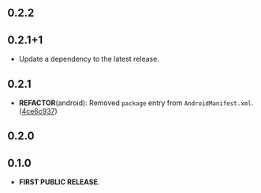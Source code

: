 ## 0.2.2

## 0.2.1+1

 - Update a dependency to the latest release.

## 0.2.1

 - **REFACTOR**(android): Removed `package` entry from `AndroidManifest.xml`. ([4ce6c937](https://github.com/Skyost/SimpleSecureStorage/commit/4ce6c9371f34cb513951687d826d7aafadff96b4))

## 0.2.0

## 0.1.0

- **FIRST PUBLIC RELEASE**.
